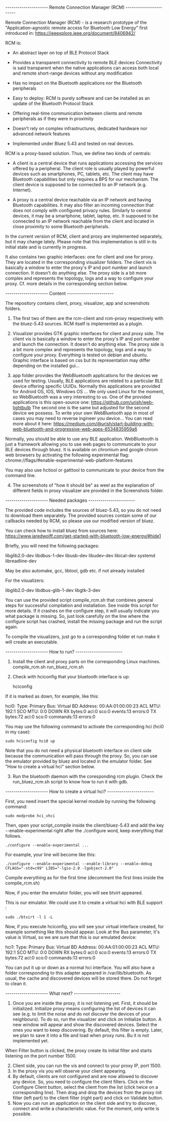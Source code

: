 --------------------- Remote Connection Manager (RCM) -----------------------

Remote Connection Manager (RCM) - is a research prototype of the "Application-agnostic remote access for Bluetooth Low Energy" first introduced in:
https://ieeexplore.ieee.org/document/8406942/

RCM is:
- An abstract layer on top of BLE Protocol Stack
- Provides a transparent connectivity to remote BLE devices
	Connectivity is said transparent when the native applications can access both local
	and remote short-range devices without any modification

- Has no impact on the Bluetooth applications nor the Bluetooth peripherals
- Easy to deploy: RCM is purely software and can be installed as an update of the Bluetooth Protocol Stack
- Offering real-time communication between clients and remote peripherals as if they were in proximity
- Doesn’t rely on complex infrastructures, dedicated hardware nor advanced network features
- Implemented under Bluez 5.43 and tested on real devices.
 
RCM is a proxy-based solution. Thus, we define two kinds of centrals:
- A client is a central device that runs applications accessing the services offered by a peripheral.
The client role is usually played by powerful devices such as smartphones,
PC, tablets, etc. The client may have Bluetooth capabilities but only requires a BPS for our mechanism. The
client device is supposed to be connected to an IP network (e.g. Internet).

- A proxy is a central device reachable via an IP network and having Bluetooth capabilities.
It may also filter an incoming connection that does not comply with configured privacy rules.
Similarly to central devices, it may be a smartphone, tablet, laptop, etc.
It supposed to be connected to an IP network reachable from the client and located in close proximity to some Bluetooth peripherals.

In the current version of RCM, client and proxy are implemented separately, but it may change lately.
Please note that this implementation is still in its initial state and is currently in progress.

It also contains two graphic interfaces: one for client and one for proxy.
They are located in the corresponding visualizer folders.
The client vis is basically a window to enter the proxy's IP and port number and launch connection.
It doesn't do anything else.
The proxy side is a bit more complex and represents the topology, logs and a way to configure your proxy.
Cf. more details in the corresponding section below.

--------------------- Content -----------------------

The repository contains client, proxy, visualizer, app and screenshots folders.
1) The first two of them are the rcm-client and rcm-proxy respectively with the bluez-5.43 sources.
RCM itself is implemented as a plugin.

2) Visualizer provides GTK graphic interfaces for client and proxy side.
The client vis is basically a window to enter the proxy's IP and port number and launch the connection.
It doesn't do anything else.
The proxy side is a bit more complex and represents the topology, logs and a way to configure your proxy.
Everything is tested on debian and ubuntu. Graphic interface is based on css but its representation may differ depending on the installed gui...

3) app folder provides the WebBluetooth applications for the devices we used for testing.
Usually, BLE applications are related to a particular BLE device offering specific UUIDs.
Normally this applications are provided for Android OS, IOS, Windows OS ... 
We only used Linux for the moment, so WebBluetooth was a very interesting to us.
One of the provided applications is this open-source one: https://github.com/urish/web-lightbulb
The second one is the same but adjusted for the second device we possess.
To write your own WebBluetooth app in most of cases you may need to reverse ingineer you device...
You can read more about it here:
https://medium.com/@urish/start-building-with-web-bluetooth-and-progressive-web-apps-6534835959a6

Normally, you should be able to use any BLE application.
WebBluetooth is just a framework allowing you to use web pages to communicate to your BLE devices through bluez.
It is available on chromium and google chrom web browsers by activating the following experimental flag:
chrome://flags/#enable-experimental-web-platform-features

You may also use hcitool or gatttool to communicate to your device from the command line.

4) The screenshots of "how it should be" as weel as the explanation of different fields in proxy visualizer are provided in the Screenshots folder.

--------------------- Needed packages -----------------------

The provided code includes the sources of bluez-5.43, so you do not need to download them separately. 
The provided sources contain some of our callbacks needed by RCM, so please use our modified version of bluez.

You can check how to install bluez from sources here: 
https://www.jaredwolff.com/get-started-with-bluetooth-low-energy/#hide1

Briefly, you will need the following packages:

libglib2.0-dev
libdbus-1-dev
libusb-dev
libudev-dev
libical-dev
systemd libreadline-dev

May be also automake, gcc, libtool, gdb etc. if not already installed

For the visualizers:

libglib2.0-dev
libdbus-glib-1-dev
libgtk-3-dev

You can use the provided script compile_rcm.sh that combines general steps for successful compilation and installation.
See inside this script for more details.
If it crashes on the configure step, it will usually indicate you what package is missing.
So, just look carefully on the line where the configure script has crashed, install the missing package and run the script again.

To compile the visualizers, just go to a corresponding folder et run make it will create an executable.

--------------------- How to run? -----------------------

1) Install the client and proxy parts on the corresponding Linux machines.
	compile_rcm.sh
	run_bluez_rcm.sh

2) Check with hciconfig that your bluetooth interface is up:

	hciconfig

If it is marked as down, for example, like this:

hci0:	Type: Primary  Bus: Virtual
	BD Address: 00:AA:01:00:00:23  ACL MTU: 192:1  SCO MTU: 0:0
	DOWN
	RX bytes:0 acl:0 sco:0 events:13 errors:0
	TX bytes:72 acl:0 sco:0 commands:13 errors:0

You may use the following command to activate the corresponding hci (hci0 in my case):

	sudo hciconfig hci0 up

Note that you do not need a physical bluetooth interface on client side because the communication will pass through the proxy.
So, you can use the emulator provided by bluez and located in the emulator folder. See "How to create a virtual hci" section below.

3) Run the bluetooth daemon with the coresponding rcm plugin. Check the run_bluez_rcm.sh script to know how to run it with gdb.

--------------------- How to create a virtual hci? -----------------------

First, you need insert the special kernel module by running the following command:

    sudo modprobe hci_vhci

Then, open your script_compile inside the client/bluez-5.43 and add the key --enable-experimental right after the ./configure word, keep everything that follows.

    ./configure --enable-experimental ...

For example, your line will become like this:

    ./configure --enable-experimental --enable-library --enable-debug CFLAGS="-std=c99" LIBS="-lgio-2.0 -lgobject-2.0"

Compile everything as for the first time (decomment the first lines inside the compile_rcm.sh)

Now, if you enter the emulator folder, you will see btvirt appeared.

This is our emulator. We could use it to create a virtual hci with BLE support :

    sudo ./btvirt -l 1 -L

Now, if you execute hciconfig, you will see your virtual interface created, for example something like this should appear. Look at the Bus parameter, it's value is Virtual, so we are sure that this is our emulated device:

hci1:    Type: Primary  Bus: Virtual
    BD Address: 00:AA:01:00:00:23  ACL MTU: 192:1  SCO MTU: 0:0
    DOWN
    RX bytes:0 acl:0 sco:0 events:13 errors:0
    TX bytes:72 acl:0 sco:0 commands:13 errors:0

You can put it up or down as a normal hci interface. You will also have a folder corresponding to this adapter appeared in /var/lib/bluetooth. As usual, the cache and discovered devices will be stored there. Do not forget to clean it.

--------------------- What next? -----------------------

1) Once you are inside the proxy, it is not listening yet. First, it should be initialized.
Initialize proxy means configuring the list of devices it can see (e.g. to limit the noise and do not discover the devices of your neighbours).
To do so, run the visualizer and click on Initialize button.
A new window will appear and show the discovered devices.
Select the ones you want to keep discovering. By default, this filter is empty.
Later, we plan to save it into a file and load when proxy runs. Bu it is not implemented yet.

When Filter button is clicked, the proxy create its initial filter and starts listening on the port number 1500.

2) Client side, you can run the vis and connect to your proxy IP, port 1500.
3) In the proxy vis you will observe your client appearing.
4) By default, clients are not configured and are now allowed to discover any device.
So, you need to configure the client filters.
Click on the Configure Client button, select the client from the list (click twice on a corresponding line).
Then drag and drop the devices from the proxy init filter (left part) to the client filter (right part) and click on Validate button.
5) Now you can run an application on the client side and try to discover, connect and write a characteristic value.
For the moment, only write is possible.

